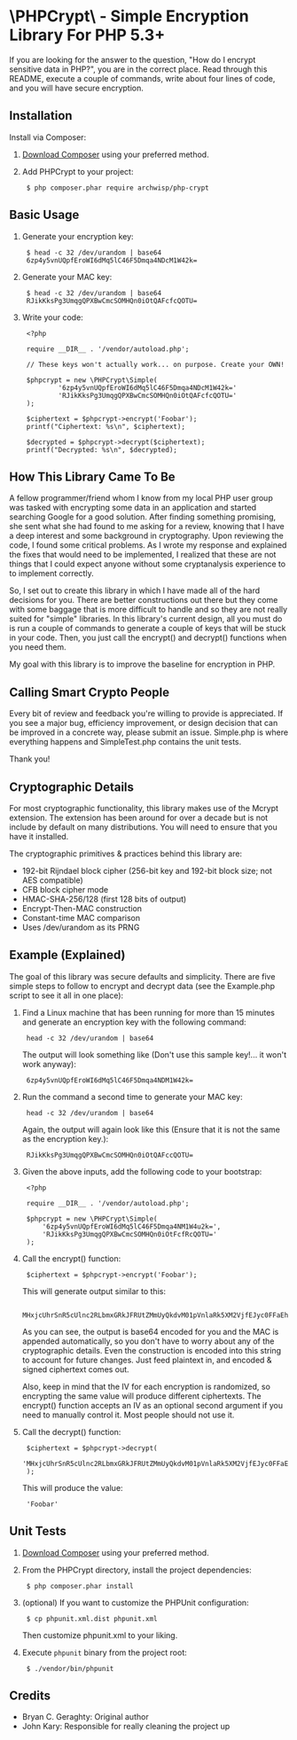 # \PHPCrypt\ - Simple Encryption Library For PHP 5.3+

If you are looking for the answer to the question, "How do I encrypt
sensitive data in PHP?", you are in the correct place. Read through
this README, execute a couple of commands, write about four lines of
code, and you will have secure encryption.

## Installation

Install via Composer:

1. [Download Composer](http://getcomposer.org/download/) using your preferred method.
2. Add PHPCrypt to your project:

        $ php composer.phar require archwisp/php-crypt

## Basic Usage

1. Generate your encryption key:

        $ head -c 32 /dev/urandom | base64
        6zp4y5vnUQpfEroWI6dMq5lC46F5Dmqa4NDcM1W42k=

2. Generate your MAC key:

        $ head -c 32 /dev/urandom | base64
        RJikKksPg3UmqgQPXBwCmcSOMHQn0iOtQAFcfcQOTU=

3. Write your code:

        <?php

        require __DIR__ . '/vendor/autoload.php';

        // These keys won't actually work... on purpose. Create your OWN!
        
        $phpcrypt = new \PHPCrypt\Simple(
                '6zp4y5vnUQpfEroWI6dMq5lC46F5Dmqa4NDcM1W42k='
                'RJikKksPg3UmqgQPXBwCmcSOMHQn0iOtQAFcfcQOTU='
        );

        $ciphertext = $phpcrypt->encrypt('Foobar');
        printf("Ciphertext: %s\n", $ciphertext);

        $decrypted = $phpcrypt->decrypt($ciphertext);
        printf("Decrypted: %s\n", $decrypted);

## How This Library Came To Be

A fellow programmer/friend whom I know from my local PHP user group was
tasked with encrypting some data in an application and started searching
Google for a good solution. After finding something promising, she sent
what she had found to me asking for a review, knowing that I have a deep
interest and some background in cryptography. Upon reviewing the code, I
found some critical problems. As I wrote my response and explained the
fixes that would need to be implemented, I realized that these are not
things that I could expect anyone without some cryptanalysis experience to
to implement correctly.

So, I set out to create this library in which I have made all of the hard
decisions for you. There are better constructions out there but they come
with some baggage that is more difficult to handle and so they are not
really suited for "simple" libraries. In this library's current design,
all you must do is run a couple of commands to generate a couple of keys
that will be stuck in your code. Then, you just call the encrypt() and
decrypt() functions when you need them.

My goal with this library is to improve the baseline for encryption in PHP.

## Calling Smart Crypto People

Every bit of review and feedback you're willing to provide is appreciated.
If you see a major bug, efficiency improvement, or design decision that can 
be improved in a concrete way, please submit an issue. Simple.php is where
everything happens and SimpleTest.php contains the unit tests.

Thank you!

## Cryptographic Details

For most cryptographic functionality, this library makes use of the Mcrypt
extension. The extension has been around for over a decade but is not
include by default on many distributions. You will need to ensure that you
have it installed.

The cryptographic primitives & practices behind this library are:

* 192-bit Rijndael block cipher (256-bit key and 192-bit block size; not AES compatible)
* CFB block cipher mode
* HMAC-SHA-256/128 (first 128 bits of output)
* Encrypt-Then-MAC construction
* Constant-time MAC comparison
* Uses /dev/urandom as its PRNG

## Example (Explained)

The goal of this library was secure defaults and simplicity. There are
five simple steps to follow to encrypt and decrypt data (see the
Example.php script to see it all in one place):

1. Find a Linux machine that has been running for more than 15 minutes and
generate an encryption key with the following command:

        head -c 32 /dev/urandom | base64

    The output will look something like (Don't use this sample key!... it won't work anyway):
        
        6zp4y5vnUQpfEroWI6dMq5lC46F5Dmqa4NDM1W42k=

2. Run the command a second time to generate your MAC key:

        head -c 32 /dev/urandom | base64

    Again, the output will again look like this (Ensure that it is not the same as the encryption key.):

        RJikKksPg3UmqgQPXBwCmcSOMHQn0iOtQAFccQOTU=

3. Given the above inputs, add the following code to your bootstrap:

        <?php

        require __DIR__ . '/vendor/autoload.php';

        $phpcrypt = new \PHPCrypt\Simple(
            '6zp4y5vnUQpfEroWI6dMq5lC46F5Dmqa4NM1W4u2k=',
            'RJikKksPg3UmqgQPXBwCmcSOMHQn0iOtFcfRcQOTU='
        );

4. Call the encrypt() function:

        $ciphertext = $phpcrypt->encrypt('Foobar');

    This will generate output similar to this:  

        MHxjcUhrSnR5cUlnc2RLbmxGRkJFRUtZMmUyQkdvM01pVnlaRk5XM2VjfEJyc0FFaEhUZGs1T3A4VElFUFJLUXc9PQ==

    As you can see, the output is base64 encoded for you and the MAC is
    appended automatically, so you don't have to worry about any of the
    cryptographic details. Even the construction is encoded into this 
    string to account for future changes. Just feed plaintext in, and 
    encoded & signed ciphertext comes out.

    Also, keep in mind that the IV for each encryption is randomized, so
    encrypting the same value will produce different ciphertexts. The
    encrypt() function accepts an IV as an optional second argument if you
    need to manually control it. Most people should not use it.

5. Call the decrypt() function:

        $ciphertext = $phpcrypt->decrypt(
            'MHxjcUhrSnR5cUlnc2RLbmxGRkJFRUtZMmUyQkdvM01pVnlaRk5XM2VjfEJyc0FFaEhUZGs1T3A4VElFUFJLUXc9PQ=='
        );

    This will produce the value:

        'Foobar'

## Unit Tests

1. [Download Composer](http://getcomposer.org/download/) using your preferred method.

2. From the PHPCrypt directory, install the project dependencies:

        $ php composer.phar install

3. (optional) If you want to customize the PHPUnit configuration:

        $ cp phpunit.xml.dist phpunit.xml

    Then customize phpunit.xml to your liking.

4. Execute `phpunit` binary from the project root:

        $ ./vendor/bin/phpunit

## Credits

* Bryan C. Geraghty: Original author
* John Kary: Responsible for really cleaning the project up
